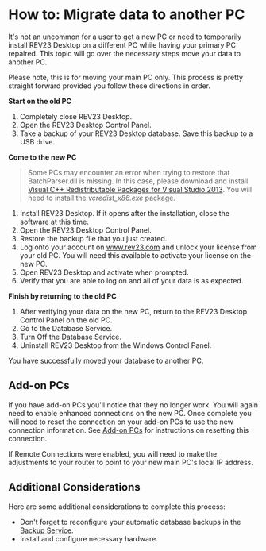 # How to: Migrate data to another PC

It's not an uncommon for a user to get a new PC or need to temporarily install REV23 Desktop on a different PC while having your primary PC repaired. This topic will go over the necessary steps move your data to another PC.

Please note, this is for moving your main PC only. This process is pretty straight forward provided you follow these directions in order.

**Start on the old PC**

1. Completely close REV23 Desktop.
2. Open the REV23 Desktop Control Panel.
3. Take a backup of your REV23 Desktop database. Save this backup to a USB drive.

**Come to the new PC**

> Some PCs may encounter an error when trying to restore that BatchParser.dll is missing. In this case, please download and install [Visual C++ Redistributable Packages for Visual Studio 2013](https://www.microsoft.com/en-us/download/details.aspx?id=40784). You will need to install the *vcredist_x86.exe* package.

1. Install REV23 Desktop. If it opens after the installation, close the software at this time.
2. Open the REV23 Desktop Control Panel.
3. Restore the backup file that you just created.
4. Log onto your account on www.rev23.com and unlock your license from your old PC. You will need this available to activate your license on the new PC.
5. Open REV23 Desktop and activate when prompted.
6. Verify that you are able to log on and all of your data is as expected.

**Finish by returning to the old PC**

1. After verifying your data on the new PC, return to the REV23 Desktop Control Panel on the old PC.
2. Go to the Database Service.
3. Turn Off the Database Service.
4. Uninstall REV23 Desktop from the Windows Control Panel.

You have successfully moved your database to another PC.

## Add-on PCs

If you have add-on PCs you'll notice that they no longer work. You will again need to enable enhanced connections on the new PC. Once complete you will need to reset the connection on your add-on PCs to use the new connection information. See [Add-on PCs](../installation/add-on-pc.md) for instructions on resetting this connection.

If Remote Connections were enabled, you will need to make the adjustments to your router to point to your new main PC's local IP address.

## Additional Considerations

Here are some additional considerations to complete this process:

+ Don't forget to reconfigure your automatic database backups in the [Backup Service](../server-concepts/backup-service.md).
+ Install and configure necessary hardware.
